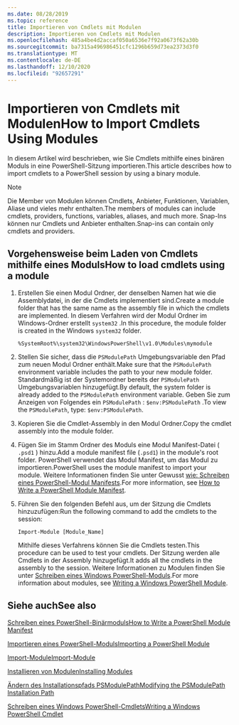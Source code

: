 ```yaml
---
ms.date: 08/28/2019
ms.topic: reference
title: Importieren von Cmdlets mit Modulen
description: Importieren von Cmdlets mit Modulen
ms.openlocfilehash: 485a4be4d2accaf050a6536e7f92a0673f62a30b
ms.sourcegitcommit: ba7315a496986451cfc1296b659d73ea2373d3f0
ms.translationtype: MT
ms.contentlocale: de-DE
ms.lasthandoff: 12/10/2020
ms.locfileid: "92657291"
---
```

# <a name="how-to-import-cmdlets-using-modules"></a><span data-ttu-id="3396c-103">Importieren von Cmdlets mit Modulen</span><span class="sxs-lookup"><span data-stu-id="3396c-103">How to Import Cmdlets Using Modules</span></span>

<span data-ttu-id="3396c-104">In diesem Artikel wird beschrieben, wie Sie Cmdlets mithilfe eines binären Moduls in eine PowerShell-Sitzung importieren.</span><span class="sxs-lookup"><span data-stu-id="3396c-104">This article describes how to import cmdlets to a PowerShell session by using a binary module.</span></span>

> [!NOTE]
> <span data-ttu-id="3396c-105">Die Member von Modulen können Cmdlets, Anbieter, Funktionen, Variablen, Aliase und vieles mehr enthalten.</span><span class="sxs-lookup"><span data-stu-id="3396c-105">The members of modules can include cmdlets, providers, functions, variables, aliases, and much more.</span></span> <span data-ttu-id="3396c-106">Snap-Ins können nur Cmdlets und Anbieter enthalten.</span><span class="sxs-lookup"><span data-stu-id="3396c-106">Snap-ins can contain only cmdlets and providers.</span></span>

## <a name="how-to-load-cmdlets-using-a-module"></a><span data-ttu-id="3396c-107">Vorgehensweise beim Laden von Cmdlets mithilfe eines Moduls</span><span class="sxs-lookup"><span data-stu-id="3396c-107">How to load cmdlets using a module</span></span>

1. <span data-ttu-id="3396c-108">Erstellen Sie einen Modul Ordner, der denselben Namen hat wie die Assemblydatei, in der die Cmdlets implementiert sind.</span><span class="sxs-lookup"><span data-stu-id="3396c-108">Create a module folder that has the same name as the assembly file in which the cmdlets are implemented.</span></span> <span data-ttu-id="3396c-109">In diesem Verfahren wird der Modul Ordner im Windows-Ordner erstellt `system32` .</span><span class="sxs-lookup"><span data-stu-id="3396c-109">In this procedure, the module folder is created in the Windows `system32` folder.</span></span>

   `%SystemRoot%\system32\WindowsPowerShell\v1.0\Modules\mymodule`

1. <span data-ttu-id="3396c-110">Stellen Sie sicher, dass die `PSModulePath` Umgebungsvariable den Pfad zum neuen Modul Ordner enthält.</span><span class="sxs-lookup"><span data-stu-id="3396c-110">Make sure that the `PSModulePath` environment variable includes the path to your new module folder.</span></span> <span data-ttu-id="3396c-111">Standardmäßig ist der Systemordner bereits der `PSModulePath` Umgebungsvariablen hinzugefügt.</span><span class="sxs-lookup"><span data-stu-id="3396c-111">By default, the system folder is already added to the `PSModulePath` environment variable.</span></span> <span data-ttu-id="3396c-112">Geben Sie zum Anzeigen von Folgendes ein `PSModulePath` : `$env:PSModulePath` .</span><span class="sxs-lookup"><span data-stu-id="3396c-112">To view the `PSModulePath`, type: `$env:PSModulePath`.</span></span>

1. <span data-ttu-id="3396c-113">Kopieren Sie die Cmdlet-Assembly in den Modul Ordner.</span><span class="sxs-lookup"><span data-stu-id="3396c-113">Copy the cmdlet assembly into the module folder.</span></span>

1. <span data-ttu-id="3396c-114">Fügen Sie im Stamm Ordner des Moduls eine Modul Manifest-Datei ( `.psd1` ) hinzu.</span><span class="sxs-lookup"><span data-stu-id="3396c-114">Add a module manifest file (`.psd1`) in the module's root folder.</span></span> <span data-ttu-id="3396c-115">PowerShell verwendet das Modul Manifest, um das Modul zu importieren.</span><span class="sxs-lookup"><span data-stu-id="3396c-115">PowerShell uses the module manifest to import your module.</span></span> <span data-ttu-id="3396c-116">Weitere Informationen finden Sie unter Gewusst [wie: Schreiben eines PowerShell-Modul Manifests](../module/how-to-write-a-powershell-module-manifest.md).</span><span class="sxs-lookup"><span data-stu-id="3396c-116">For more information, see [How to Write a PowerShell Module Manifest](../module/how-to-write-a-powershell-module-manifest.md).</span></span>

1. <span data-ttu-id="3396c-117">Führen Sie den folgenden Befehl aus, um der Sitzung die Cmdlets hinzuzufügen:</span><span class="sxs-lookup"><span data-stu-id="3396c-117">Run the following command to add the cmdlets to the session:</span></span>

   `Import-Module [Module_Name]`

   <span data-ttu-id="3396c-118">Mithilfe dieses Verfahrens können Sie die Cmdlets testen.</span><span class="sxs-lookup"><span data-stu-id="3396c-118">This procedure can be used to test your cmdlets.</span></span> <span data-ttu-id="3396c-119">Der Sitzung werden alle Cmdlets in der Assembly hinzugefügt.</span><span class="sxs-lookup"><span data-stu-id="3396c-119">It adds all the cmdlets in the assembly to the session.</span></span> <span data-ttu-id="3396c-120">Weitere Informationen zu Modulen finden Sie unter [Schreiben eines Windows PowerShell-Moduls](../module/writing-a-windows-powershell-module.md).</span><span class="sxs-lookup"><span data-stu-id="3396c-120">For more information about modules, see [Writing a Windows PowerShell Module](../module/writing-a-windows-powershell-module.md).</span></span>

## <a name="see-also"></a><span data-ttu-id="3396c-121">Siehe auch</span><span class="sxs-lookup"><span data-stu-id="3396c-121">See also</span></span>

[<span data-ttu-id="3396c-122">Schreiben eines PowerShell-Binärmoduls</span><span class="sxs-lookup"><span data-stu-id="3396c-122">How to Write a PowerShell Module Manifest</span></span>](../module/how-to-write-a-powershell-module-manifest.md)

[<span data-ttu-id="3396c-123">Importieren eines PowerShell-Moduls</span><span class="sxs-lookup"><span data-stu-id="3396c-123">Importing a PowerShell Module</span></span>](../module/importing-a-powershell-module.md)

[<span data-ttu-id="3396c-124">Import-Module</span><span class="sxs-lookup"><span data-stu-id="3396c-124">Import-Module</span></span>](/powershell/module/Microsoft.PowerShell.Core/Import-Module)

[<span data-ttu-id="3396c-125">Installieren von Modulen</span><span class="sxs-lookup"><span data-stu-id="3396c-125">Installing Modules</span></span>](../module/installing-a-powershell-module.md)

[<span data-ttu-id="3396c-126">Ändern des Installationspfads PSModulePath</span><span class="sxs-lookup"><span data-stu-id="3396c-126">Modifying the PSModulePath Installation Path</span></span>](../module/modifying-the-psmodulepath-installation-path.md)

[<span data-ttu-id="3396c-127">Schreiben eines Windows PowerShell-Cmdlets</span><span class="sxs-lookup"><span data-stu-id="3396c-127">Writing a Windows PowerShell Cmdlet</span></span>](../cmdlet/cmdlet-overview.md)
